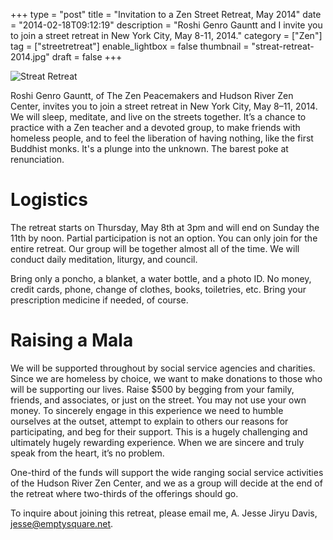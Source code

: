 +++
type = "post"
title = "Invitation to a Zen Street Retreat, May 2014"
date = "2014-02-18T09:12:19"
description = "Roshi Genro Gauntt  and I invite you to join a street retreat in New York City, May 8-11, 2014."
category = ["Zen"]
tag = ["streetretreat"]
enable_lightbox = false
thumbnail = "streat-retreat-2014.jpg"
draft = false
+++

<p><img style="display:block; margin-left:auto; margin-right:auto;" src="streat-retreat-2014.jpg" alt="Streat Retreat" title="Streat Retreat" /></p>
<p>Roshi Genro Gauntt, of The Zen Peacemakers and Hudson River Zen Center, invites you to join a street retreat in New York City, May 8&ndash;11, 2014. We will sleep, meditate, and live on the streets together. It&rsquo;s a chance to practice with a Zen teacher and a devoted group, to make friends with homeless people, and to feel the liberation of having nothing, like the first Buddhist monks. It's a plunge into the unknown. The barest poke at renunciation.</p>
<h1 id="logistics">Logistics</h1>
<p>The retreat starts on Thursday, May 8th at 3pm and will end on Sunday the 11th by noon. Partial participation is not an option. You can only join for the entire retreat. Our group will be together almost all of the time. We will conduct daily meditation, liturgy, and council.</p>
<p>Bring only a poncho, a blanket, a water bottle, and a photo ID. No money, credit cards, phone, change of clothes, books, toiletries, etc. Bring your prescription medicine if needed, of course.</p>
<h1 id="raising-a-mala">Raising a Mala</h1>
<p>We will be supported throughout by social service agencies and charities. Since we are homeless by choice, we want to make donations to those who will be supporting our lives. Raise $500 by begging from your family, friends, and associates, or just on the street. You may not use your own money. To sincerely engage in this experience we need to humble ourselves at the outset, attempt to explain to others our reasons for participating, and beg for their support. This is a hugely challenging and ultimately hugely rewarding experience.  When we are sincere and truly speak from the heart, it&rsquo;s no problem.</p>
<p>One-third of the funds will support the wide ranging social service activities of the Hudson River Zen Center, and we as a group will decide at the end of the retreat where two-thirds of the offerings should go. </p>
<p>To inquire about joining this retreat, please email me, A. Jesse Jiryu Davis, <a href="mailto:jesse@emptysquare.net">jesse@emptysquare.net</a>.</p>
